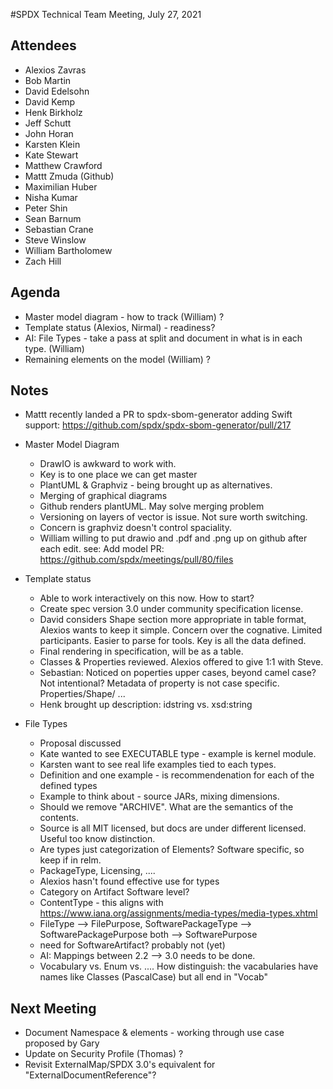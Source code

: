 #SPDX Technical Team Meeting, July 27, 2021

## Attendees
* Alexios Zavras
* Bob Martin
* David Edelsohn
* David Kemp
* Henk Birkholz
* Jeff Schutt
* John Horan
* Karsten Klein
* Kate Stewart
* Matthew Crawford
* Mattt Zmuda (Github)
* Maximilian Huber
* Nisha Kumar
* Peter Shin
* Sean Barnum
* Sebastian Crane
* Steve Winslow
* William Bartholomew
* Zach Hill


## Agenda
* Master model diagram - how to track (William) ?
* Template status (Alexios, Nirmal) - readiness?
* AI:  File Types - take a pass at split and document in what is in each type.  (William)
* Remaining elements on the model (William) ?

## Notes
* Mattt recently landed a PR to spdx-sbom-generator adding Swift support: https://github.com/spdx/spdx-sbom-generator/pull/217

* Master Model Diagram 
   * DrawIO is awkward to work with.  
   * Key is to one place we can get master
   * PlantUML & Graphviz - being brought up as alternatives.
   * Merging of graphical diagrams
   * Github renders plantUML.   May solve merging problem
   * Versioning on layers of vector is issue.   Not sure worth switching.
   * Concern is graphviz doesn't control spaciality.
   * William willing to put drawio and .pdf and .png up on github after each edit.  see: Add model PR: https://github.com/spdx/meetings/pull/80/files
   
* Template status
  * Able to work interactively on this now.   How to start?
  * Create spec version 3.0 under community specification license. 
  * David considers Shape section more appropriate in table format,  Alexios wants to keep it simple.  Concern over the cognative.   Limited participants.     Easier to parse for tools.    Key is all the data defined.  
  * Final rendering in specification,  will be as a table. 
  * Classes & Properties reviewed.    Alexios offered to give 1:1 with Steve. 
  * Sebastian: Noticed on poperties upper cases,  beyond camel case?   Not intentional?   Metadata of property is not case specific.    Properties/Shape/ ... 
  * Henk brought up description:   idstring vs. xsd:string

* File Types
  * Proposal discussed
  * Kate wanted to see EXECUTABLE type - example is kernel module.   
  * Karsten want to see real life examples tied to each types. 
  * Definition and one example - is recommendenation for each of the defined types
  * Example to think about - source JARs,  mixing dimensions.
  * Should we remove "ARCHIVE".     What are the semantics of the contents. 
  * Source is all MIT licensed, but docs are under different licensed.  Useful too know distinction.
  * Are types just categorization of Elements?   Software specific, so keep if in relm.
  * PackageType,  Licensing, ....
  * Alexios hasn't found effective use for types
  * Category on Artifact Software level? 
  * ContentType - this aligns with   https://www.iana.org/assignments/media-types/media-types.xhtml
  * FileType --> FilePurpose, SoftwarePackageType --> SoftwarePackagePurpose
     both --> SoftwarePurpose
  * need for SoftwareArtifact? probably not (yet)
  * AI:   Mappings between 2.2 --> 3.0 needs to be done.
  * Vocabulary vs. Enum vs. ....    How distinguish: the vacabularies have names like Classes (PascalCase) but all end in "Vocab"

## Next Meeting
* Document Namespace & elements - working through use case proposed by Gary 
* Update on Security Profile (Thomas) ?  
* Revisit ExternalMap/SPDX 3.0's equivalent for "ExternalDocumentReference"?

